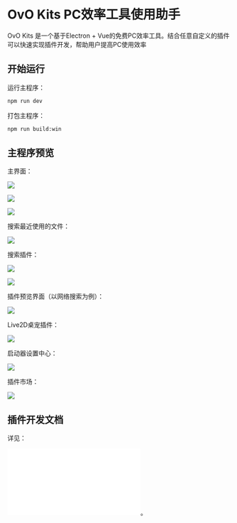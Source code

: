 # OvO Kits PC效率工具使用助手

OvO Kits 是一个基于Electron + Vue的免费PC效率工具。结合任意自定义的插件可以快速实现插件开发，帮助用户提高PC使用效率

## 开始运行

运行主程序：

```bash
npm run dev
```

打包主程序：

```bash
npm run build:win
```

## 主程序预览

主界面：

![](assets/20241203_224107_image.png)

![](assets/20241203_225001_image.png)

![](assets/20241203_225034_image.png)

搜索最近使用的文件：

![](assets/20241203_224300_image.png)

搜索插件：

![](assets/20241203_224331_image.png)

![](assets/20241203_224521_image.png)

插件预览界面（以网络搜索为例）：

![](assets/20241203_224451_image.png)

Live2D桌宠插件：

![](assets/20241203_224555_image.png)

启动器设置中心：

![](assets/20241203_224129_image.png)

插件市场：

![](assets/20241203_224204_image.png)

## 插件开发文档

详见：

![开发文档](doc/插件开发文档.pdf)。
